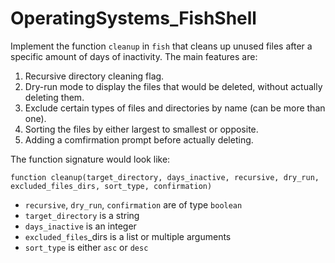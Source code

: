 # OperatingSystems_FishShell
Implement the function `cleanup` in `fish` that cleans up unused files after a specific amount of days of inactivity. The main features are:

1) Recursive directory cleaning flag.
2) Dry-run mode to display the files that would be deleted, without actually deleting them.
3) Exclude certain types of files and directories by name (can be more than one).
4) Sorting the files by either largest to smallest or opposite.
5) Adding a comfirmation prompt before actually deleting.

The function signature would look like:
```fish
function cleanup(target_directory, days_inactive, recursive, dry_run, excluded_files_dirs, sort_type, confirmation)
```

* `recursive`, `dry_run`, `confirmation` are of type `boolean`
* `target_directory` is a string
* `days_inactive` is an integer
* `excluded_files`_dirs is a list or multiple arguments
* `sort_type` is either `asc` or `desc`
